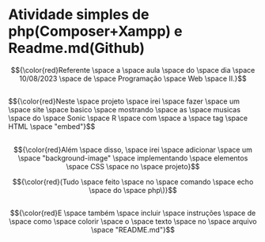 # Atividade simples de php(Composer+Xampp) e Readme.md(Github)
$${\color{red}Referente \space a \space aula \space do \space dia \space 10/08/2023 \space de \space Programação \space Web \space II.}$$
##
$${\color{red}Neste \space projeto \space irei \space fazer \space um \space site \space basico \space mostrando \space as \space musicas \space do \space Sonic \space R \space com \space a \space tag \space HTML \space "embed"\}$$
##
 $${\color{red}Além \space disso, \space irei \space adicionar \space um \space "background-image" \space implementando \space elementos \space CSS \space no \space projeto}$$

 $${\color{red}(Tudo \space feito \space no \space comando \space echo \space do \space php\)}$$
##
$${\color{red}E \space também \space incluir \space instruções \space de \space como \space colorir \space o \space texto \space no \space arquivo \space "README.md"}$$


